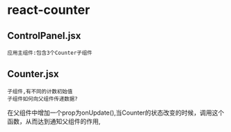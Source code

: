 # react-counter
## ControlPanel.jsx<br/>
    应用主组件:包含3个Counter子组件
## Counter.jsx<br/>
    子组件,有不同的计数初始值
    子组件如何向父组件传递数据?
在父组件中增加一个prop为onUpdate(),当Counter的状态改变的时候，调用这个函数，从而达到通知父组件的作用,
